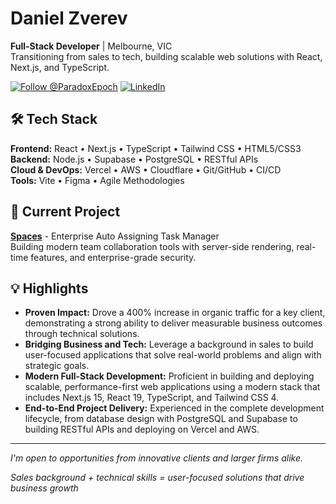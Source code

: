 # Daniel Zverev

**Full-Stack Developer** | Melbourne, VIC  
Transitioning from sales to tech, building scalable web solutions with React, Next.js, and TypeScript.

[![Follow @ParadoxEpoch](https://img.shields.io/badge/Follow_@ParadoxEpoch-F7F7F7?style=plastic&logo=x&logoColor=black)](https://x.com/ParadoxEpoch) [![LinkedIn](https://img.shields.io/badge/LinkedIn-0077B5?style=plastic&logo=linkedin&logoColor=white)](https://linkedin.com/in/daniel-zverev)

## 🛠️ Tech Stack

**Frontend:** React • Next.js • TypeScript • Tailwind CSS • HTML5/CSS3  
**Backend:** Node.js • Supabase • PostgreSQL • RESTful APIs  
**Cloud & DevOps:** Vercel • AWS • Cloudflare • Git/GitHub • CI/CD  
**Tools:** Vite • Figma • Agile Methodologies

## 🚀 Current Project

**[Spaces](https://web.simplr-app.com)** - Enterprise Auto Assigning Task Manager  
Building modern team collaboration tools with server-side rendering, real-time features, and enterprise-grade security.

## 💡 Highlights

- **Proven Impact:** Drove a 400% increase in organic traffic for a key client, demonstrating a strong ability to deliver measurable business outcomes through technical solutions.
- **Bridging Business and Tech:** Leverage a background in sales to build user-focused applications that solve real-world problems and align with strategic goals.
- **Modern Full-Stack Development:** Proficient in building and deploying scalable, performance-first web applications using a modern stack that includes Next.js 15, React 19, TypeScript, and Tailwind CSS 4.
- **End-to-End Project Delivery:** Experienced in the complete development lifecycle, from database design with PostgreSQL and Supabase to building RESTful APIs and deploying on Vercel and AWS.

---

_I'm open to opportunities from innovative clients and larger firms alike._

_Sales background + technical skills = user-focused solutions that drive business growth_

